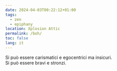 ```yaml
---
date: 2024-04-03T00:22:12+01:00
tags:
  - zen
  - epiphany
location: Xplosion Attic
permalink: /boh/
toc: false
lang: it
---
```

Si può essere carismatici e egocentrici ma insicuri.  
Si può essere bravi e stronzi.

